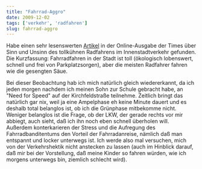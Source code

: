 ```yaml
---
title: "Fahrrad-Aggro"
date: 2009-12-02
tags: ['verkehr', 'radfahren']
slug: fahrrad-aggro
---
```

Habe einen sehr lesenswerten [Artikel][] in der Online-Ausgabe der Times
über Sinn und Unsinn des tollkühnen Radfahrens im Innenstadtverkehr
gefunden. Die Kurzfassung: Fahrradfahren in der Stadt ist toll
(ökologisch lobenswert, schnell und frei von Parkplatzsorgen), aber die
meisten Radfahrer fahren wie die gesengten Säue.

Bei dieser Beobachtung hab ich mich natürlich gleich wiedererkannt, da
ich jeden morgen nachdem ich meinen Sohn zur Schule gebracht habe, an
"Need for Speed" auf der Kirchfeldstraße teilnehme. Zeitlich bringt das
natürlich gar nix, weil ja eine Ampelphase eh keine Minute dauert und es
deshalb total belanglos ist, ob ich die Grünphase mitbekomme nicht.
Weniger belanglos ist die Frage, ob der LKW, der gerade rechts vor mir
abbiegt, auch sieht, daß ich ihn noch eben schnell überholen will.
Außerdem konterkarieren der Stress und die Aufregung des
Fahrradbanditentums den Vorteil der Fahrradanreise, nämlich daß man
entspannt und locker unterwegs ist. Ich werde also mal versuchen, mich
von der Verkehrshektik nicht anstecken zu lassen (auch im Hinblick
darauf, daß mir bei der Vorstellung, daß meine Kinder so fahren würden,
wie ich morgens unterwegs bin, ziemlich schlecht wird).

  [Artikel]: http://www.timesonline.co.uk/tol/comment/columnists/article6936082.ece
